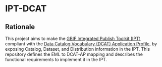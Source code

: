 # IPT-DCAT

## Rationale

This project aims to make the [GBIF Integrated Publish Toolkit (IPT)](https://github.org/ipt) compliant with the [Data Catalog Vocabulary (DCAT) Application Profile](https://joinup.ec.europa.eu/asset/dcat_application_profile/description), by exposing Catalog, Dataset, and Distribution information in the IPT. This repository defines the EML to DCAT-AP mapping and describes the functional requirements to implement it in the IPT.
